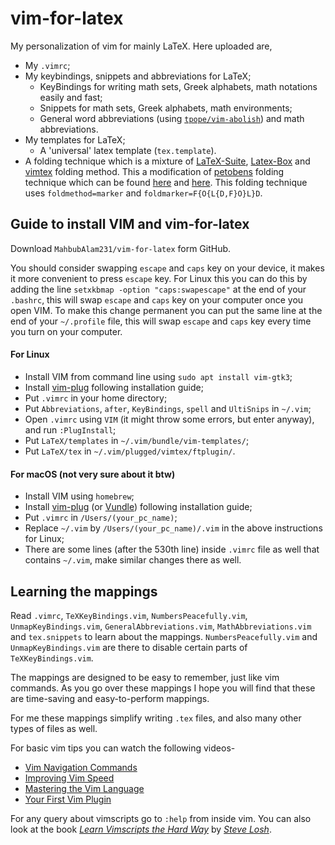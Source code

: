 # vim-for-latex

My personalization of vim for mainly LaTeX.
Here uploaded are,
- My `.vimrc`;
- My keybindings, snippets and abbreviations for LaTeX;
  - KeyBindings for writing math sets, Greek alphabets, math notations easily and fast;
  - Snippets for math sets, Greek alphabets, math environments;
  - General word abbreviations (using
  [`tpope/vim-abolish`](https://github.com/tpope/vim-abolish)) and math abbreviations.
- My templates for LaTeX;
  - A 'universal' latex template (`tex.template`).
- A folding technique which is a mixture of [LaTeX-Suite](https://github.com/vim-latex/vim-latex),
[Latex-Box](https://github.com/LaTeX-Box-Team/LaTeX-Box) and
[vimtex](https://github.com/lervag/vimtex) folding method.
This a modification of [petobens](https://tex.stackexchange.com/users/9953/petobens)
folding technique which can be found
[here](https://github.com/petobens/dotfiles/blob/master/vim/ftplugin/tex/folding.vim)
and [here](https://tex.stackexchange.com/questions/130586/vim-nice-folding-function).
This folding technique uses `foldmethod=marker` and `foldmarker=F{O{L{D,F}O}L}D`.

## Guide to install VIM and vim-for-latex

Download `MahbubAlam231/vim-for-latex` form GitHub.

You should consider swapping `escape` and `caps` key on your device, it makes
it more convenient to press `escape` key.
For Linux this you can do this by adding the line `setxkbmap -option
"caps:swapescape"` at the end of your `.bashrc`, this will swap `escape` and
`caps` key on your computer once you open VIM.
To make this change permanent you can put the same line at the end of your
`~/.profile` file, this will swap `escape` and `caps` key every time you turn
on your computer.

#### For Linux

- Install VIM from command line using `sudo apt install vim-gtk3`;
- Install [vim-plug](https://github.com/junegunn/vim-plug) following installation guide;
- Put `.vimrc` in your home directory;
- Put `Abbreviations`, `after`, `KeyBindings`, `spell` and `UltiSnips` in `~/.vim`;
- Open `.vimrc` using `VIM` (it might throw some errors, but enter anyway), and run `:PlugInstall`;
- Put `LaTeX/templates` in `~/.vim/bundle/vim-templates/`;
- Put `LaTeX/tex` in `~/.vim/plugged/vimtex/ftplugin/`.

#### For macOS (not very sure about it btw)

- Install VIM using `homebrew`;
- Install [vim-plug](https://github.com/junegunn/vim-plug) (or [Vundle](https://github.com/VundleVim/Vundle.vim)) following installation guide;
- Put `.vimrc` in `/Users/(your_pc_name)`;
- Replace `~/.vim` by `/Users/(your_pc_name)/.vim` in the above instructions for Linux;
- There are some lines (after the 530th line) inside `.vimrc` file as well that contains `~/.vim`,
make similar changes there as well.

## Learning the mappings

Read `.vimrc`, `TeXKeyBindings.vim`, `NumbersPeacefully.vim`, `UnmapKeyBindings.vim`,
`GeneralAbbreviations.vim`, `MathAbbreviations.vim` and `tex.snippets` to learn about the mappings.
`NumbersPeacefully.vim` and `UnmapKeyBindings.vim` are there to disable certain parts of `TeXKeyBindings.vim`.

The mappings are designed to be easy to remember, just like vim commands.
As you go over these mappings I hope you will find that these are time-saving and easy-to-perform mappings.

For me these mappings simplify writing `.tex` files, and also many other types of files as well.

For basic vim tips you can watch the following videos-
- [Vim Navigation Commands](https://www.youtube.com/watch?v=Qem8cpbJeYc)
- [Improving Vim Speed](https://www.youtube.com/watch?v=OnUiHLYZgaA)
- [Mastering the Vim Language](https://www.youtube.com/watch?v=wlR5gYd6um0)
- [Your First Vim Plugin](https://www.youtube.com/watch?v=lwD8G1P52Sk)

For any query about vimscripts go to `:help` from inside vim.
You can also look at the book [_Learn Vimscripts the Hard Way_](http://learnvimscriptthehardway.stevelosh.com/)
by [_Steve Losh_](http://stevelosh.com/).


